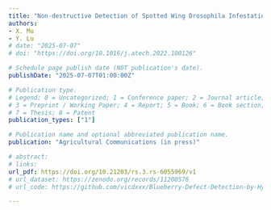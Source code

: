 ```yaml
---
title: "Non-destructive Detection of Spotted Wing Drosophila Infestation in Blueberries Using Hyperspectral Imaging"
authors: 
- X. Mu
- Y. Lu
# date: "2025-07-07"
# doi: "https://doi.org/10.1016/j.atech.2022.100126"

# Schedule page publish date (NOT publication's date).
publishDate: "2025-07-07T01:00:00Z"

# Publication type.
# Legend: 0 = Uncategorized; 1 = Conference paper; 2 = Journal article;
# 3 = Preprint / Working Paper; 4 = Report; 5 = Book; 6 = Book section;
# 7 = Thesis; 8 = Patent
publication_types: ["1"]

# Publication name and optional abbreviated publication name.
publication: "Agricultural Communications (in press)"

# abstract: 
# links:
url_pdf: https://doi.org/10.21203/rs.3.rs-6055969/v1
# url_dataset: https://zenodo.org/records/11200576
# url_code: https://github.com/vicdxxx/Blueberry-Defect-Detection-by-Hyperspectral-Imaging

---
```

